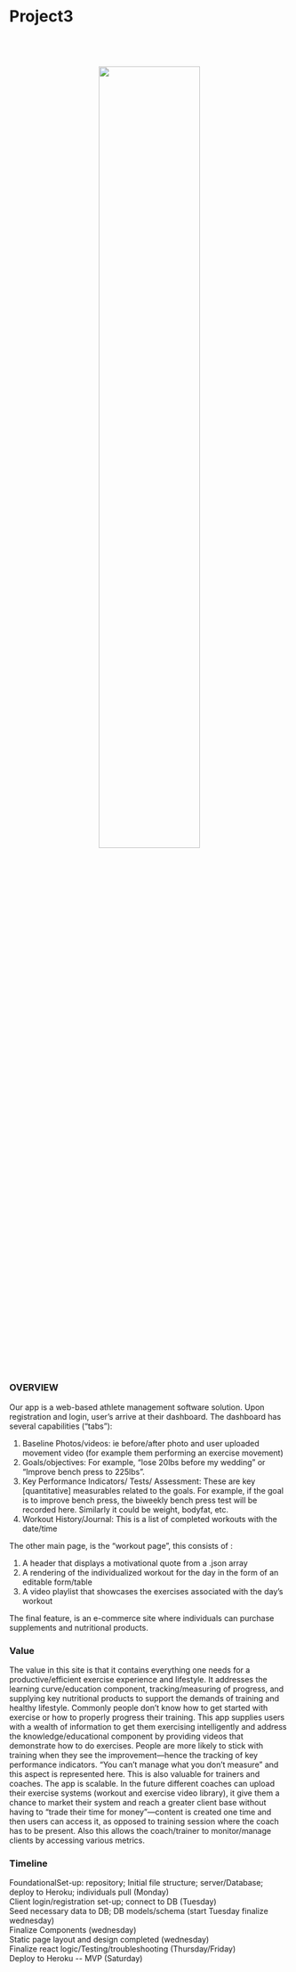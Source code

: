 # Project3


<h1 align="center">
  <br>
  <img src="https://github.com/Southerngirl13/project-3-fitlife/blob/master/client/src/assets/images/fl-yellow2.png" width="60%">
</h1>

### OVERVIEW
Our app is a web-based athlete management software solution. Upon registration and login, user’s arrive at their dashboard. The dashboard has several capabilities (“tabs”):
1.    Baseline Photos/videos: ie before/after photo and user uploaded movement video (for example them performing an exercise movement)
2.    Goals/objectives: For example, “lose 20lbs before my wedding” or “Improve bench press to 225lbs”.
3.    Key Performance Indicators/ Tests/ Assessment: These are key [quantitative] measurables related to the goals. For example, if the goal is to improve bench press, the biweekly bench press test will be recorded here. Similarly it could be weight, bodyfat, etc.
4.    Workout History/Journal: This is a list of completed workouts with the date/time

The other main page, is the “workout page”, this consists of :
1.    A header that displays a motivational quote from a .json array
2.    A rendering of the individualized workout for the day in the form of an editable form/table
3.    A video playlist that showcases the exercises associated with the day’s workout

The final feature, is an e-commerce site where individuals can purchase supplements and nutritional products.

### Value 
The value in this site is that it contains everything one needs for a productive/efficient exercise experience and lifestyle. It addresses the learning curve/education component, tracking/measuring of progress, and supplying key nutritional products to support the demands of training and healthy lifestyle.
Commonly people don’t know how to get started with exercise or how to properly progress their training. This app supplies users with a wealth of information to get them exercising intelligently and address the knowledge/educational component by providing videos that demonstrate how to do exercises. People are more likely to stick with training when they see the improvement—hence the tracking of key performance indicators. “You can’t manage what you don’t measure” and this aspect is represented here.
This is also valuable for trainers and coaches. The app is scalable. In the future different coaches can upload their exercise systems (workout and exercise video library), it give them a chance to market their system and reach a greater client base without having to “trade their time for money”—content is created one time and then users can access it, as opposed to training session where the coach has to be present. Also this allows the coach/trainer to monitor/manage clients by accessing various metrics.

### Timeline
FoundationalSet-up: repository; Initial file structure; server/Database; deploy to Heroku; individuals pull (Monday) </br>
Client login/registration set-up; connect to DB (Tuesday) </br>
Seed necessary data to DB; DB models/schema (start Tuesday finalize wednesday) </br>
Finalize Components (wednesday) </br>
Static page layout and design completed (wednesday) </br>
Finalize react logic/Testing/troubleshooting (Thursday/Friday) </br>
Deploy to Heroku -- MVP (Saturday) </br>